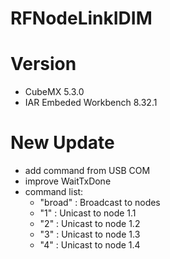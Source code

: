 # RFNodeLinkIDIM


# Version
- CubeMX 5.3.0
- IAR Embeded Workbench 8.32.1

# New Update
- add command from USB COM 
- improve WaitTxDone 
- command list:
	+ "broad" : Broadcast to nodes
	+ "1"	  : Unicast to node 1.1
	+ "2"	  : Unicast to node 1.2
	+ "3"	  : Unicast to node 1.3
	+ "4"	  : Unicast to node 1.4
